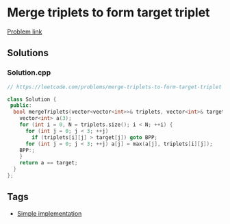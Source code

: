 # Merge triplets to form target triplet

[Problem link](https://leetcode.com/problems/merge-triplets-to-form-target-triplet)

## Solutions


### Solution.cpp
```cpp
// https://leetcode.com/problems/merge-triplets-to-form-target-triplet

class Solution {
 public:
  bool mergeTriplets(vector<vector<int>>& triplets, vector<int>& target) {
    vector<int> a(3);
    for (int i = 0, N = triplets.size(); i < N; ++i) {
      for (int j = 0; j < 3; ++j)
        if (triplets[i][j] > target[j]) goto BPP;
      for (int j = 0; j < 3; ++j) a[j] = max(a[j], triplets[i][j]);
    BPP:;
    }
    return a == target;
  }
};
```
## Tags

* [Simple implementation](/README.md#Simple_implementation)
